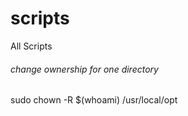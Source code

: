 # scripts

All Scripts

###### change ownership for one directory
sudo chown -R $(whoami) /usr/local/opt
